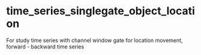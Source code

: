 # time_series_singlegate_object_location
For study time series with channel window gate for location movement, forward - backward time series
